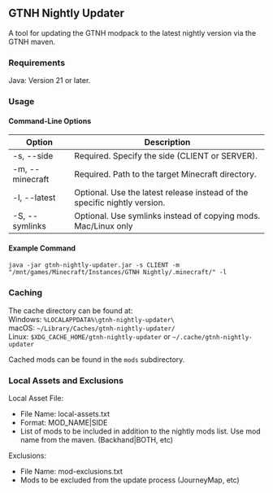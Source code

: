 
## GTNH Nightly Updater
A tool for updating the GTNH modpack to the latest nightly version via the GTNH maven.

### Requirements
Java: Version 21 or later.


### Usage
#### Command-Line Options
|Option|Description|  
|---|---|
| -s, --side|Required. Specify the side (CLIENT or SERVER).|  
|-m, --minecraft|Required. Path to the target Minecraft directory.  
|-l, --latest|Optional. Use the latest release instead of the specific nightly version.|  
|-S, --symlinks|Optional. Use symlinks instead of copying mods. Mac/Linux only|  

#### Example Command

`java -jar gtnh-nightly-updater.jar -s CLIENT -m "/mnt/games/Minecraft/Instances/GTNH Nightly/.minecraft/" -l`

### Caching
The cache directory can be found at:  
Windows: `%LOCALAPPDATA%\gtnh-nightly-updater\`  
macOS: `~/Library/Caches/gtnh-nightly-updater/`  
Linux: `$XDG_CACHE_HOME/gtnh-nightly-updater` or `~/.cache/gtnh-nightly-updater`  

Cached mods can be found in the `mods` subdirectory.

### Local Assets and Exclusions
Local Asset File:
- File Name: local-assets.txt
- Format: MOD_NAME|SIDE
- List of mods to be included in addition to the nightly mods list. Use mod name from the maven. (Backhand|BOTH, etc) 

Exclusions:  
- File Name: mod-exclusions.txt
- Mods to be excluded from the update process (JourneyMap, etc)
